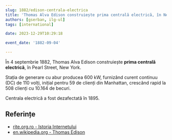 ```yaml
---
slug: 1882/edison-centrala-electrica
title: 'Thomas Alva Edison construiește prima centrală electrică, în New York'
authors: [gserban, ilg-ul]
tags: [international]

date: 2023-12-29T10:29:18

event_date: '1882-09-04'

---
```


În 4 septembrie 1882, Thomas Alva Edison construiește **prima centrală
electrică**, în Pearl Street, New York.

<!-- truncate -->

Stația de generare cu abur producea 600 kW,
furnizând curent continuu (DC) de 110 volți, inițial pentru 59
de clienți din Manhattan, crescând rapid la 508 clienți cu
10.164 de becuri.

Centrala electrică a fost dezafectată în 1895.

## Referințe

- [rite.org.ro - Istoria Internetului](https://rite.org.ro/istoria-internetului/)
- [en.wikipedia.org - Thomas Edison](https://en.wikipedia.org/wiki/Thomas_Edison)
